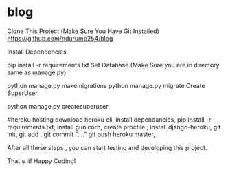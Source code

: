 # blog
Clone This Project (Make Sure You Have Git Installed)
https://github.com/ndurumo254/blog

Install Dependencies

pip install -r requirements.txt
Set Database (Make Sure you are in directory same as manage.py)

python manage.py makemigrations
python manage.py migrate
Create SuperUser

python manage.py createsuperuser

#heroku hosting
download heroku cli,
install dependancies,
pip install -r requirements.txt,
install gunicorn,
create procfile ,
install django-heroku,
git init,
git add .
git commit "...."
git push heroku master,


After all these steps , you can start testing and developing this project.

That's it! Happy Coding!
